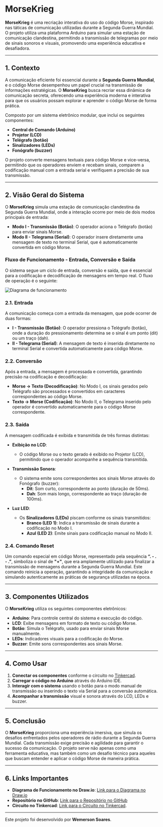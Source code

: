 # MorseKrieg

**MorseKrieg** é uma recriação interativa do uso do código Morse, inspirado nas táticas de comunicação utilizadas durante a Segunda Guerra Mundial. O projeto utiliza uma plataforma Arduino para simular uma estação de comunicação clandestina, permitindo a transmissão de telegramas por meio de sinais sonoros e visuais, promovendo uma experiência educativa e desafiadora.

---

## 1. Contexto

A comunicação eficiente foi essencial durante a **Segunda Guerra Mundial**, e o código Morse desempenhou um papel crucial na transmissão de informações estratégicas. O **MorseKrieg** busca recriar essa dinâmica de comunicação secreta, oferecendo uma experiência moderna e interativa para que os usuários possam explorar e aprender o código Morse de forma prática.

Composto por um sistema eletrônico modular, que inclui os seguintes componentes:
- **Central de Comando (Arduino)**
- **Projetor (LCD)**
- **Telégrafo (botão)**
- **Sinalizadores (LEDs)**
- **Fonógrafo (buzzer)**

O projeto converte mensagens textuais para código Morse e vice-versa, permitindo que os operadores enviem e recebam sinais, comparem a codificação manual com a entrada serial e verifiquem a precisão de sua transmissão.

---

## 2. Visão Geral do Sistema

O **MorseKrieg** simula uma estação de comunicação clandestina da Segunda Guerra Mundial, onde a interação ocorre por meio de dois modos principais de entrada:

- **Modo I - Transmissão (Botão)**: O operador aciona o Telégrafo (botão) para enviar sinais Morse.
- **Modo II - Telegrama (Serial)**: O operador insere diretamente uma mensagem de texto no terminal Serial, que é automaticamente convertida em código Morse.

### Fluxo de Funcionamento - Entrada, Conversão e Saída

O sistema segue um ciclo de entrada, conversão e saída, que é essencial para a codificação e decodificação de mensagens em tempo real. O fluxo de operação é o seguinte:

![Diagrama de funcionamento](https://drive.google.com/uc?id=1V1_GUCqX0fe6Os-KZOQ0gDDhn9yBK-hm)

### 2.1. Entrada

A comunicação começa com a entrada da mensagem, que pode ocorrer de duas formas:

- **I - Transmissão (Botão)**: O operador pressiona o Telégrafo (botão), onde a duração do pressionamento determina se o sinal é um ponto (dit) ou um traço (dah).
- **II - Telegrama (Serial)**: A mensagem de texto é inserida diretamente no terminal Serial e convertida automaticamente para código Morse.

### 2.2. Conversão

Após a entrada, a mensagem é processada e convertida, garantindo precisão na codificação e decodificação:

- **Morse → Texto (Decodificação)**: No Modo I, os sinais gerados pelo Telégrafo são processados e convertidos em caracteres correspondentes ao código Morse.
- **Texto → Morse (Codificação)**: No Modo II, o Telegrama inserido pelo operador é convertido automaticamente para o código Morse correspondente.

### 2.3. Saída

A mensagem codificada é exibida e transmitida de três formas distintas:

- **Exibição no LCD**:
  - O código Morse ou o texto gerado é exibido no Projetor (LCD), permitindo que o operador acompanhe a sequência transmitida.
  
- **Transmissão Sonora**:
  - O sistema emite sons correspondentes aos sinais Morse através do Fonógrafo (buzzer):
    - **Dit**: Som curto, correspondente ao ponto (duração de 50ms).
    - **Dah**: Som mais longo, correspondente ao traço (duração de 100ms).

- **Luz LED**:
  - Os **Sinalizadores (LEDs)** piscam conforme os sinais transmitidos:
    - **Branco (LED 1)**: Indica a transmissão de sinais durante a codificação no Modo I.
    - **Azul (LED 2)**: Emite sinais para codificação manual no Modo II.

### 2.4. Comando Reset

Um comando especial em código Morse, representado pela sequência **“. - . - .”**, simboliza o sinal de **"+"**, que era amplamente utilizado para finalizar a transmissão de mensagens durante a Segunda Guerra Mundial. Este comando reinicia a operação, garantindo a integridade da comunicação e simulando autenticamente as práticas de segurança utilizadas na época.

---

## 3. Componentes Utilizados

O **MorseKrieg** utiliza os seguintes componentes eletrônicos:

- **Arduino**: Para controle central do sistema e execução do código.
- **LCD**: Exibe mensagens em formato de texto ou código Morse.
- **Botão**: Simula o Telégrafo, usado para enviar sinais Morse manualmente.
- **LEDs**: Indicadores visuais para a codificação do Morse.
- **Buzzer**: Emite sons correspondentes aos sinais Morse.

---

## 4. Como Usar

1. **Conectar os componentes** conforme o circuito no [Tinkercad](https://www.tinkercad.com/things/3OdZ6mru3c9-morsekrieg?sharecode=mjjMoH86qqGMuDnSHXcD04rIFeCH9zL_89Xoxoc-vMw).
2. **Carregar o código no Arduino** através do Arduino IDE.
3. **Interagir com o sistema** usando o botão para o modo manual de transmissão ou inserindo o texto via Serial para a conversão automática.
4. **Acompanhar a transmissão** visual e sonora através do LCD, LEDs e buzzer.

---

## 5. Conclusão

O **MorseKrieg** proporciona uma experiência imersiva, que simula os desafios enfrentados pelos operadores de rádio durante a Segunda Guerra Mundial. Cada transmissão exige precisão e agilidade para garantir o sucesso da comunicação. O projeto serve não apenas como uma ferramenta educativa, mas também como um desafio técnico para aqueles que buscam entender e aplicar o código Morse de maneira prática.

---

## 6. Links Importantes

- **Diagrama de Funcionamento no Draw.io**: [Link para o Diagrama no Draw.io](https://viewer.diagrams.net/?tags=%7B%7D&lightbox=1&highlight=0000ff&layers=1&nav=1&title=MorseKrieg.drawio#Uhttps%3A%2F%2Fdrive.google.com%2Fuc%3Fid%3D1tgG7YJqDOauyHudaGi4Mt96fPksYYsdz%26export%3Ddownload#%7B%22pageId%22%3A%22bYg2sIwUH-PpCp0Aj_3V%22%7D)
- **Repositório no GitHub**: [Link para o Repositório no GitHub](https://github.com/serenesinister/morsekrieg)
- **Circuito no Tinkercad**: [Link para o Circuito no Tinkercad](https://www.tinkercad.com/things/3OdZ6mru3c9-morsekrieg?sharecode=mjjMoH86qqGMuDnSHXcD04rIFeCH9zL_89Xoxoc-vMw).
---

Este projeto foi desenvolvido por **Wemerson Soares**.
